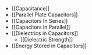 
- [[Capacitance]]
- [[Parallel Plate Capacitors]]
- [[Capacitors In Series]]
- [[Capacitors in Parallel]]
- [[Dielectrics in Capacitors]]
	- [[Dielectric Strength]]
- [[Energy Stored in Capacitors]]
